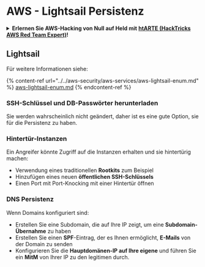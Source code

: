 # AWS - Lightsail Persistenz

<details>

<summary><strong>Erlernen Sie AWS-Hacking von Null auf Held mit</strong> <a href="https://training.hacktricks.xyz/courses/arte"><strong>htARTE (HackTricks AWS Red Team Expert)</strong></a><strong>!</strong></summary>

Andere Möglichkeiten, HackTricks zu unterstützen:

* Wenn Sie Ihr **Unternehmen in HackTricks beworben sehen möchten** oder **HackTricks im PDF-Format herunterladen möchten**, überprüfen Sie die [**ABONNEMENTPLÄNE**](https://github.com/sponsors/carlospolop)!
* Holen Sie sich das [**offizielle PEASS & HackTricks-Merch**](https://peass.creator-spring.com)
* Entdecken Sie [**The PEASS Family**](https://opensea.io/collection/the-peass-family), unsere Sammlung exklusiver [**NFTs**](https://opensea.io/collection/the-peass-family)
* **Treten Sie der** 💬 [**Discord-Gruppe**](https://discord.gg/hRep4RUj7f) oder der [**Telegram-Gruppe**](https://t.me/peass) bei oder **folgen** Sie uns auf **Twitter** 🐦 [**@hacktricks_live**](https://twitter.com/hacktricks_live)**.**
* **Teilen Sie Ihre Hacking-Tricks, indem Sie PRs an die** [**HackTricks**](https://github.com/carlospolop/hacktricks) und [**HackTricks Cloud**](https://github.com/carlospolop/hacktricks-cloud) GitHub-Repositorys senden.

</details>

## Lightsail

Für weitere Informationen siehe:

{% content-ref url="../../aws-security/aws-services/aws-lightsail-enum.md" %}
[aws-lightsail-enum.md](../../aws-security/aws-services/aws-lightsail-enum.md)
{% endcontent-ref %}

### SSH-Schlüssel und DB-Passwörter herunterladen

Sie werden wahrscheinlich nicht geändert, daher ist es eine gute Option, sie für die Persistenz zu haben.

### Hintertür-Instanzen

Ein Angreifer könnte Zugriff auf die Instanzen erhalten und sie hintertürig machen:

* Verwendung eines traditionellen **Rootkits** zum Beispiel
* Hinzufügen eines neuen **öffentlichen SSH-Schlüssels**
* Einen Port mit Port-Knocking mit einer Hintertür öffnen

### DNS Persistenz

Wenn Domains konfiguriert sind:

* Erstellen Sie eine Subdomain, die auf Ihre IP zeigt, um eine **Subdomain-Übernahme** zu haben
* Erstellen Sie einen **SPF**-Eintrag, der es Ihnen ermöglicht, **E-Mails** von der Domain zu senden
* Konfigurieren Sie die **Hauptdomänen-IP auf Ihre eigene** und führen Sie ein **MitM** von Ihrer IP zu den legitimen durch.
